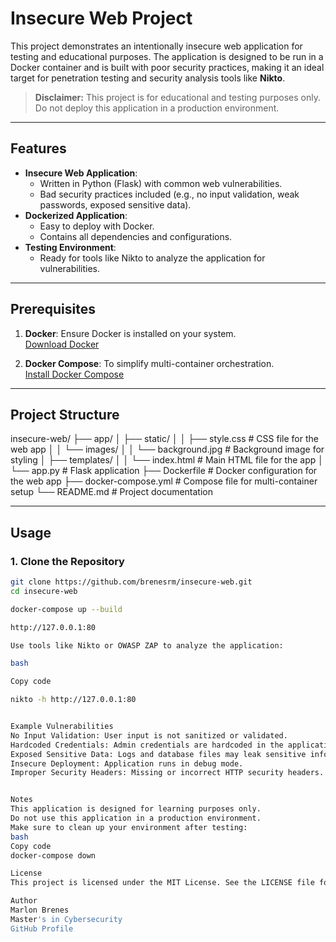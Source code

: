 # Insecure Web Project

This project demonstrates an intentionally insecure web application for testing and educational purposes. The application is designed to be run in a Docker container and is built with poor security practices, making it an ideal target for penetration testing and security analysis tools like **Nikto**.

> **Disclaimer:** This project is for educational and testing purposes only. Do not deploy this application in a production environment.

---

## Features
- **Insecure Web Application**:
  - Written in Python (Flask) with common web vulnerabilities.
  - Bad security practices included (e.g., no input validation, weak passwords, exposed sensitive data).
- **Dockerized Application**:
  - Easy to deploy with Docker.
  - Contains all dependencies and configurations.
- **Testing Environment**:
  - Ready for tools like Nikto to analyze the application for vulnerabilities.

---

## Prerequisites

1. **Docker**: Ensure Docker is installed on your system.  
   [Download Docker](https://www.docker.com/get-started)

2. **Docker Compose**: To simplify multi-container orchestration.  
   [Install Docker Compose](https://docs.docker.com/compose/install/)

---

## Project Structure

insecure-web/ ├── app/ │ ├── static/ │ │ ├── style.css # CSS file for the web app │ │ └── images/ │ │ └── background.jpg # Background image for styling │ ├── templates/ │ │ └── index.html # Main HTML file for the app │ └── app.py # Flask application ├── Dockerfile # Docker configuration for the web app ├── docker-compose.yml # Compose file for multi-container setup └── README.md # Project documentation


---

## Usage

### 1. Clone the Repository
```bash
git clone https://github.com/brenesrm/insecure-web.git
cd insecure-web

docker-compose up --build

http://127.0.0.1:80

Use tools like Nikto or OWASP ZAP to analyze the application:

bash

Copy code

nikto -h http://127.0.0.1:80


Example Vulnerabilities
No Input Validation: User input is not sanitized or validated.
Hardcoded Credentials: Admin credentials are hardcoded in the application.
Exposed Sensitive Data: Logs and database files may leak sensitive information.
Insecure Deployment: Application runs in debug mode.
Improper Security Headers: Missing or incorrect HTTP security headers.


Notes
This application is designed for learning purposes only.
Do not use this application in a production environment.
Make sure to clean up your environment after testing:
bash
Copy code
docker-compose down

License
This project is licensed under the MIT License. See the LICENSE file for details.

Author
Marlon Brenes
Master's in Cybersecurity
GitHub Profile
